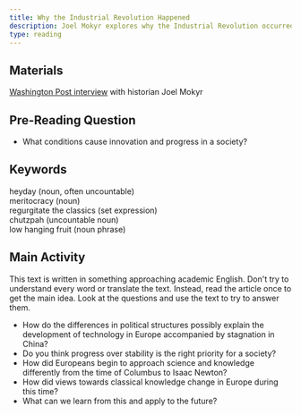 ```yaml
---
title: Why the Industrial Revolution Happened
description: Joel Mokyr explores why the Industrial Revolution occurred in Europe rather than more advanced China or India
type: reading
---
```


## Materials

[Washington Post interview][0] with historian Joel Mokyr  

## Pre-Reading Question

- What conditions cause innovation and progress in a society?

## Keywords

heyday (noun, often uncountable)  
meritocracy (noun)  
regurgitate the classics (set expression)  
chutzpah (uncountable noun)  
low hanging fruit (noun phrase)  

## Main Activity

This text is written in something approaching academic English. Don't try to understand every word or translate the text. Instead, read the article once to get the main idea. Look at the questions and use the text to try to answer them.

- How do the differences in political structures possibly explain the development of technology in Europe accompanied by stagnation in China?
- Do you think progress over stability is the right priority for a society?
- How did Europeans begin to approach science and knowledge differently from the time of Columbus to Isaac Newton?
- How did views towards classical knowledge change in Europe during this time?
- What can we learn from this and apply to the future?

[0]: https://www.washingtonpost.com/news/wonk/wp/2016/10/28/why-the-industrial-revolution-didnt-happen-in-china/
